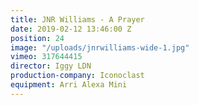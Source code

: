 ```yaml
---
title: JNR Williams - A Prayer
date: 2019-02-12 13:46:00 Z
position: 24
image: "/uploads/jnrwilliams-wide-1.jpg"
vimeo: 317644415
director: Iggy LDN
production-company: Iconoclast
equipment: Arri Alexa Mini
---
```


